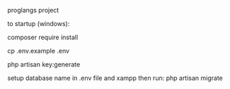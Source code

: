 proglangs project 


to startup (windows):

composer require install

cp .env.example .env

php artisan key:generate

setup database name in .env file and xampp then run:
php artisan migrate

